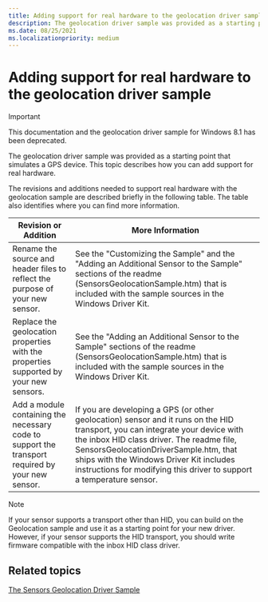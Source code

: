 ```yaml
---
title: Adding support for real hardware to the geolocation driver sample
description: The geolocation driver sample was provided as a starting point that simulates a GPS device. This topic describes how you can add support for real hardware.
ms.date: 08/25/2021
ms.localizationpriority: medium
---
```


# Adding support for real hardware to the geolocation driver sample

> [!IMPORTANT]
> This documentation and the geolocation driver sample for Windows 8.1 has been deprecated.

The geolocation driver sample was provided as a starting point that simulates a GPS device. This topic describes how you can add support for real hardware.

The revisions and additions needed to support real hardware with the geolocation sample are described briefly in the following table. The table also identifies where you can find more information.

| Revision or Addition | More Information |
|--|--|
| Rename the source and header files to reflect the purpose of your new sensor. | See the "Customizing the Sample" and the "Adding an Additional Sensor to the Sample" sections of the readme (SensorsGeolocationSample.htm) that is included with the sample sources in the Windows Driver Kit. |
| Replace the geolocation properties with the properties supported by your new sensors. | See the "Adding an Additional Sensor to the Sample" sections of the readme (SensorsGeolocationSample.htm) that is included with the sample sources in the Windows Driver Kit. |
| Add a module containing the necessary code to support the transport required by your new sensor. | If you are developing a GPS (or other geolocation) sensor and it runs on the HID transport, you can integrate your device with the inbox HID class driver. The readme file, SensorsGeolocationDriverSample.htm, that ships with the Windows Driver Kit includes instructions for modifying this driver to support a temperature sensor. |

> [!NOTE]
> If your sensor supports a transport other than HID, you can build on the Geolocation sample and use it as a starting point for your new driver. However, if your sensor supports the HID transport, you should write firmware compatible with the inbox HID class driver.

## Related topics

[The Sensors Geolocation Driver Sample](sensors-geolocation-driver-sample.md)  
